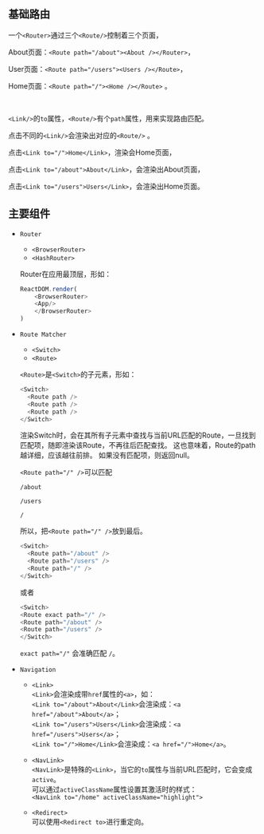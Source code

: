 ## 基础路由
一个`<Router>`通过三个`<Route/>`控制着三个页面，

About页面：`<Route path="/about"><About /></Router>`，

User页面：`<Route path="/users"><Users /></Route>`，

Home页面：`<Route path="/"><Home /></Route>` 。

<br/>

`<Link/>`的`to`属性，`<Route/>`有个`path`属性，用来实现路由匹配。

点击不同的`<Link/>`会渲染出对应的`<Route/>` 。

点击`<Link to="/">Home</Link>`，渲染会Home页面，

点击`<Link to="/about">About</Link>`，会渲染出About页面，

点击`<Link to="/users">Users</Link>`，会渲染出Home页面。


## 主要组件
* `Router`

  * `<BrowserRouter>`
  * `<HashRouter>`

  Router在应用最顶层，形如：
  ```javascript
  ReactDOM.render(
      <BrowserRouter>
      <App/>
      </BrowserRouter>
  )
  ```
* `Route Matcher`

  * `<Switch>`
  * `<Route>`

  `<Route>`是`<Switch>`的子元素，形如：
  ```javascript
  <Switch>
    <Route path />
    <Route path />
    <Route path />
  </Switch>
  ```
  渲染Switch时，会在其所有子元素中查找与当前URL匹配的Route，一旦找到匹配项，随即渲染该Route，不再往后匹配查找。
  这也意味着，Route的path越详细，应该越往前排。
  如果没有匹配项，则返回null。

  `<Route path="/" />`可以匹配

  `/about`

  `/users`

  `/`
  
  所以，把`<Route path="/" />`放到最后。
  ```javascript
  <Switch>
    <Route path="/about" />
    <Route path="/users" />
    <Route path="/" />
  </Switch>
  ```
  或者
    ```javascript
  <Switch>
    <Route exact path="/" />
    <Route path="/about" />
    <Route path="/users" />
  </Switch>
  ```
  `exact path="/"` 会准确匹配  `/`。
  
* `Navigation`

  * `<Link>`<br/> 
    `<Link>`会渲染成带`href`属性的`<a>`，如：   
`<Link to="/about">About</Link>`会渲染成：`<a href="/about">About</a>`；<br/>
`<Link to="/users">Users</Link>`会渲染成：`<a href="/users">Users</a>`；<br/>
`<Link to="/">Home</Link>`会渲染成：`<a href="/">Home</a>`。

  * `<NavLink>`<br/>
 `<NavLink>`是特殊的`<Link>`，当它的`to`属性与当前URL匹配时，它会变成`active`。<br/>
 可以通过`activeClassName`属性设置其激活时的样式：<br/>
 `<NavLink to="/home" activeClassName="highlight">`
  * `<Redirect>`<br/>
  可以使用`<Redirect to>`进行重定向。
